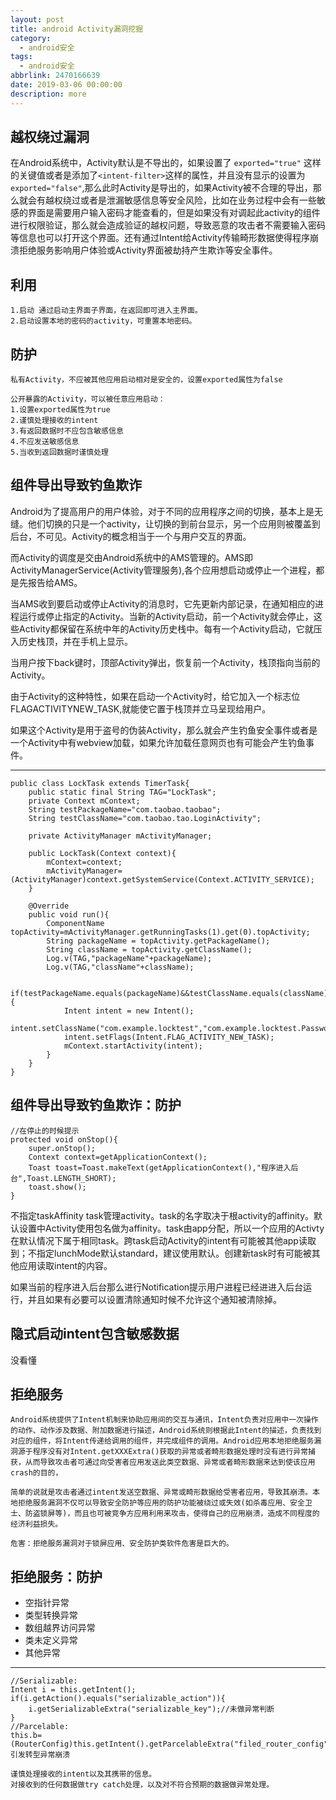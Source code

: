 ```yaml
---
layout: post
title: android Activity漏洞挖掘
category: 
  - android安全
tags: 
  - android安全
abbrlink: 2470166639
date: 2019-03-06 00:00:00
description: more
---
```


## 越权绕过漏洞
	
在Android系统中，Activity默认是不导出的，如果设置了 ```exported="true"``` 这样的关键值或者是添加了```<intent-filter>```这样的属性，并且没有显示的设置为```exported="false"```,那么此时Activity是导出的，如果Activity被不合理的导出，那么就会有越权绕过或者是泄漏敏感信息等安全风险，比如在业务过程中会有一些敏感的界面是需要用户输入密码才能查看的，但是如果没有对调起此activity的组件进行权限验证，那么就会造成验证的越权问题，导致恶意的攻击者不需要输入密码等信息也可以打开这个界面。还有通过Intent给Activity传输畸形数据使得程序崩溃拒绝服务影响用户体验或Activity界面被劫持产生欺诈等安全事件。  

## 利用

	1.启动 通过启动主界面子界面，在返回即可进入主界面。
	2.启动设置本地的密码的activity，可重置本地密码。

## 防护
	
	私有Activity，不应被其他应用启动相对是安全的，设置exported属性为false

	公开暴露的Activity，可以被任意应用启动：
	1.设置exported属性为true
	2.谨慎处理接收的intent
	3.有返回数据时不应包含敏感信息
	4.不应发送敏感信息
	5.当收到返回数据时谨慎处理

## 组件导出导致钓鱼欺诈

Android为了提高用户的用户体验，对于不同的应用程序之间的切换，基本上是无缝。他们切换的只是一个activity，让切换的到前台显示，另一个应用则被覆盖到后台，不可见。Activity的概念相当于一个与用户交互的界面。  

而Activity的调度是交由Android系统中的AMS管理的。AMS即ActivityManagerService(Activity管理服务),各个应用想启动或停止一个进程，都是先报告给AMS。  

当AMS收到要启动或停止Activity的消息时，它先更新内部记录，在通知相应的进程运行或停止指定的Activity。当新的Activity启动，前一个Activity就会停止，这些Activity都保留在系统中年的Activity历史栈中。每有一个Activity启动，它就压入历史栈顶，并在手机上显示。  

当用户按下back键时，顶部Activity弹出，恢复前一个Activity，栈顶指向当前的Activity。  

由于Activity的这种特性，如果在启动一个Activity时，给它加入一个标志位FLAGACTIVITYNEW_TASK,就能使它置于栈顶并立马呈现给用户。  

如果这个Activity是用于盗号的伪装Activity，那么就会产生钓鱼安全事件或者是一个Activity中有webview加载，如果允许加载任意网页也有可能会产生钓鱼事件。  

---

	public class LockTask extends TimerTask{
		public static final String TAG="LockTask";
		private Context mContext;
		String testPackageName="com.taobao.taobao";
		String testClassName="com.taobao.tao.LoginActivity";

		private ActivityManager mActivityManager;

		public LockTask(Context context){
			mContext=context;
			mActivityManager=(ActivityManager)context.getSystemService(Context.ACTIVITY_SERVICE);
		}

		@Override
		public void run(){
			ComponentName topActivity=mActivityManager.getRunningTasks(1).get(0).topActivity;
			String packageName = topActivity.getPackageName();
			String className = topActivity.getClassName();
			Log.v(TAG,"packageName"+packageName);
			Log.v(TAG,"className"+className);

			if(testPackageName.equals(packageName)&&testClassName.equals(className)){
				Intent intent = new Intent();
				intent.setClassName("com.example.locktest","com.example.locktest.PasswordActivity");
				intent.setFlags(Intent.FLAG_ACTIVITY_NEW_TASK);
				mContext.startActivity(intent);
			}
		}
	}

## 组件导出导致钓鱼欺诈：防护

	//在停止的时候提示
	protected void onStop(){
		super.onStop();
		Context context=getApplicationContext();
		Toast toast=Toast.makeText(getApplicationContext(),"程序进入后台",Toast.LENGTH_SHORT);
		toast.show();
	}

不指定taskAffinity task管理activity。task的名字取决于根activity的affinity。默认设置中Activity使用包名做为affinity。task由app分配，所以一个应用的Activty在默认情况下属于相同task。跨task启动Activity的intent有可能被其他app读取到；不指定lunchMode默认standard，建议使用默认。创建新task时有可能被其他应用读取intent的内容。  

如果当前的程序进入后台那么进行Notification提示用户进程已经进进入后台运行，并且如果有必要可以设置清除通知时候不允许这个通知被清除掉。    

## 隐式启动intent包含敏感数据
没看懂

## 拒绝服务

	Android系统提供了Intent机制来协助应用间的交互与通讯，Intent负责对应用中一次操作的动作、动作涉及数据、附加数据进行描述，Android系统则根据此Intent的描述，负责找到对应的组件，将Intent传递给调用的组件，并完成组件的调用。Android应用本地拒绝服务漏洞源于程序没有对Intent.getXXXExtra()获取的异常或者畸形数据处理时没有进行异常捕获，从而导致攻击者可通过向受害者应用发送此类空数据、异常或者畸形数据来达到使该应用crash的目的，

	简单的说就是攻击者通过intent发送空数据、异常或畸形数据给受害者应用，导致其崩溃。本地拒绝服务漏洞不仅可以导致安全防护等应用的防护功能被绕过或失效(如杀毒应用、安全卫士、防盗锁屏等)，而且也可被竞争方应用利用来攻击，使得自己的应用崩溃，造成不同程度的经济利益损失。  

	危害：拒绝服务漏洞对于锁屏应用、安全防护类软件危害是巨大的。  

## 拒绝服务：防护
	
- 空指针异常
- 类型转换异常
- 数组越界访问异常
- 类未定义异常
- 其他异常

---

	//Serializable:
	Intent i = this.getIntent();
	if(i.getAction().equals("serializable_action")){
		i.getSerializableExtra("serializable_key");//未做异常判断
	}
	//Parcelable:
	this.b=(RouterConfig)this.getIntent().getParcelableExtra("filed_router_config");//引发转型异常崩溃

	谨慎处理接收的intent以及其携带的信息。  
	对接收到的任何数据做try catch处理，以及对不符合预期的数据做异常处理。  
